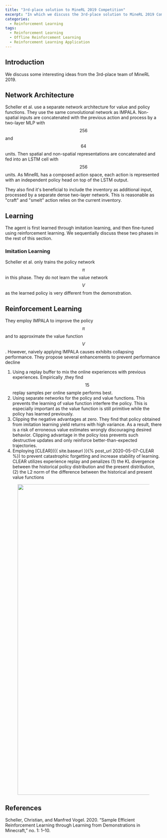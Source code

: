 ```yaml
---
title: "3rd-place solution to MineRL 2019 Competition"
excerpt: "In which we discuss the 3rd-place solution to MineRL 2019 Competition."
categories:
  - Reinforcement Learning
tags:
  - Reinforcement Learning
  - Offline Reinforcement Learning
  - Reinforcement Learning Application
---
```


## Introduction

We discuss some interesting ideas from the 3rd-place team of MineRL 2019.

## Network Architecture

Scheller et al. use a separate network architecture for value and policy functions. They use the same convolutional network as IMPALA. Non-spatial inputs are concatenated with the previous action and process by a two-layer MLP with $$256$$ and $$64$$ units. Then spatial and non-spatial representations are concatenated and fed into an LSTM cell with $$256$$ units. As MineRL has a composed action space, each action is represented with an independent policy head on top of the LSTM output.

They also find it's beneficial to include the inventory as additional input, processed by a separate dense two-layer network. This is reasonable as "craft" and "smelt" action relies on the current inventory.

## Learning

The agent is first learned through imitation learning, and then fine-tuned using reinforcement learning. We sequentially discuss these two phases in the rest of this section.

### Imitation Learning

Scheller et al. only trains the policy network $$\pi$$ in this phase. They do not learn the value network $$V$$ as the learned policy is very different from the demonstration. 

## Reinforcement Learning

They employ IMPALA to improve the policy $$\pi$$ and to approximate the value function $$V$$. However, naively applying IMPALA causes exhibits collapsing performance. They propose several enhancements to prevent performance decline

1. Using a replay buffer to mix the online experiences with previous experiences. Empirically ,they find $$15$$ replay samples per online sample performs best.
2. Using separate networks for the policy and value functions. This prevents the learning of value function interfere the policy. This is especially important as the value function is still primitive while the policy has learned previously.
3. Clipping the negative advantages at zero. They find that policy obtained from imitation learning yield returns with high variance. As a result, there is a risk of erroneous value estimates wrongly discouraging desired behavior. Clipping advantage in the policy loss prevents such destructive updates and only reinforce better-than-expected trajectories.
4. Employing [CLEAR]({{ site.baseurl }}{% post_url 2020-05-07-CLEAR %}) to prevent catastrophic forgetting and increase stability of learning. CLEAR utilizes experience replay and penalizes (1) the KL divergence between the historical policy distribution and the present distribution, (2) the L2 norm of the difference between the historical and present value functions 

<figure>
  <img src="{{ '/images/brl/minerl2019-3rd-Table1.png' | absolute_url }}" alt="" width="1000">
  <figcaption></figcaption>
  <style>
    figure figcaption {
    text-align: center;
    }
  </style>
</figure>

## References

Scheller, Christian, and Manfred Vogel. 2020. “Sample Efficient Reinforcement Learning through Learning from Demonstrations in Minecraft,” no. 1: 1–10.
